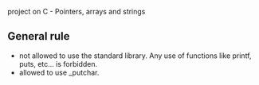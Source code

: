 project on C - Pointers, arrays and strings

<h2> General rule </h2>

 * not allowed to use the standard library. Any use of functions like printf, puts, etc… is forbidden.
 * allowed to use _putchar.
